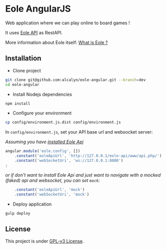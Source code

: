 # Eole AngularJS

Web application where we can play online to board games !

It uses [Eole API](https://github.com/eole-io/eole-api) as RestAPI.

More information about Eole itself: [What is Eole ?](http://eole-io.github.io/eole-project/)


## Installation

 - Clone project

``` bash
git clone git@github.com:alcalyn/eole-angular.git --branch=dev
cd eole-angular
```

 - Install Nodejs dependencies

``` bash
npm install
```

 - Configure your environment

``` bash
cp config/environment.js.dist config/environment.js
```

In `config/environment.js`, set your API base url and websocket server:

_Assuming you have [installed Eole Api](https://github.com/eole-io/eole-api)_

``` js
angular.module('eole.config', [])
    .constant('eoleApiUrl', 'http://127.0.0.1/eole-api/www/api.php/')   // API base url
    .constant('webSocketUri', 'ws://127.0.0.1:8080')                    // Websocket server
;
```

_or if don't want to install Eole Api and just want to navigate with a mocked (faked) api and websocket, you can set `mock`:_

``` js
    .constant('eoleApiUrl', 'mock')
    .constant('webSocketUri', 'mock')
```

 - Deploy application

``` bash
gulp deploy
```


## License

This project is under [GPL-v3 License](LICENSE).
